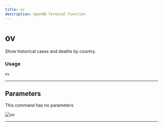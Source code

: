 ```yaml
---
title: ov
description: OpenBB Terminal Function
---
```


# ov

Show historical cases and deaths by country.

### Usage

```python
ov
```

---

## Parameters

This command has no parameters


![ov](https://user-images.githubusercontent.com/46355364/153897893-52f7649a-90ba-4dca-bfe7-75839ce7ec2e.png)

---
